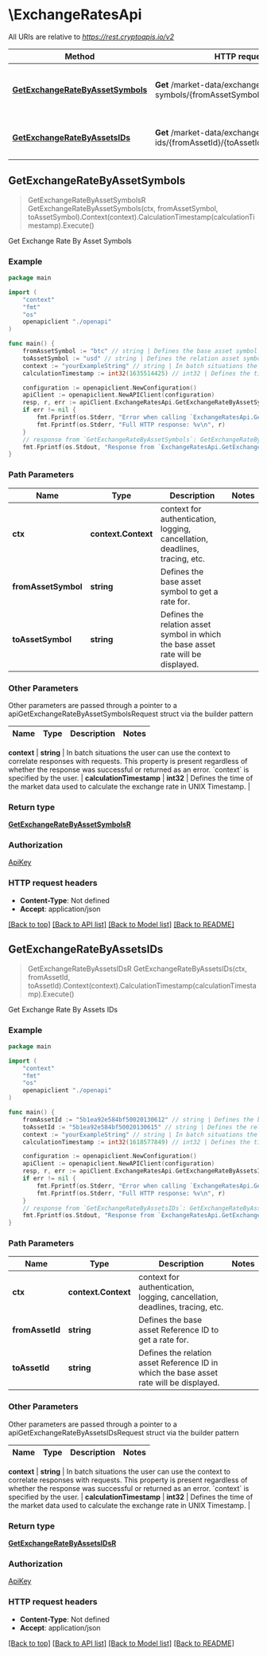 # \ExchangeRatesApi

All URIs are relative to *https://rest.cryptoapis.io/v2*

Method | HTTP request | Description
------------- | ------------- | -------------
[**GetExchangeRateByAssetSymbols**](ExchangeRatesApi.md#GetExchangeRateByAssetSymbols) | **Get** /market-data/exchange-rates/by-symbols/{fromAssetSymbol}/{toAssetSymbol} | Get Exchange Rate By Asset Symbols
[**GetExchangeRateByAssetsIDs**](ExchangeRatesApi.md#GetExchangeRateByAssetsIDs) | **Get** /market-data/exchange-rates/by-asset-ids/{fromAssetId}/{toAssetId} | Get Exchange Rate By Assets IDs



## GetExchangeRateByAssetSymbols

> GetExchangeRateByAssetSymbolsR GetExchangeRateByAssetSymbols(ctx, fromAssetSymbol, toAssetSymbol).Context(context).CalculationTimestamp(calculationTimestamp).Execute()

Get Exchange Rate By Asset Symbols



### Example

```go
package main

import (
    "context"
    "fmt"
    "os"
    openapiclient "./openapi"
)

func main() {
    fromAssetSymbol := "btc" // string | Defines the base asset symbol to get a rate for.
    toAssetSymbol := "usd" // string | Defines the relation asset symbol in which the base asset rate will be displayed.
    context := "yourExampleString" // string | In batch situations the user can use the context to correlate responses with requests. This property is present regardless of whether the response was successful or returned as an error. `context` is specified by the user. (optional)
    calculationTimestamp := int32(1635514425) // int32 | Defines the time of the market data used to calculate the exchange rate in UNIX Timestamp. (optional)

    configuration := openapiclient.NewConfiguration()
    apiClient := openapiclient.NewAPIClient(configuration)
    resp, r, err := apiClient.ExchangeRatesApi.GetExchangeRateByAssetSymbols(context.Background(), fromAssetSymbol, toAssetSymbol).Context(context).CalculationTimestamp(calculationTimestamp).Execute()
    if err != nil {
        fmt.Fprintf(os.Stderr, "Error when calling `ExchangeRatesApi.GetExchangeRateByAssetSymbols``: %v\n", err)
        fmt.Fprintf(os.Stderr, "Full HTTP response: %v\n", r)
    }
    // response from `GetExchangeRateByAssetSymbols`: GetExchangeRateByAssetSymbolsR
    fmt.Fprintf(os.Stdout, "Response from `ExchangeRatesApi.GetExchangeRateByAssetSymbols`: %v\n", resp)
}
```

### Path Parameters


Name | Type | Description  | Notes
------------- | ------------- | ------------- | -------------
**ctx** | **context.Context** | context for authentication, logging, cancellation, deadlines, tracing, etc.
**fromAssetSymbol** | **string** | Defines the base asset symbol to get a rate for. | 
**toAssetSymbol** | **string** | Defines the relation asset symbol in which the base asset rate will be displayed. | 

### Other Parameters

Other parameters are passed through a pointer to a apiGetExchangeRateByAssetSymbolsRequest struct via the builder pattern


Name | Type | Description  | Notes
------------- | ------------- | ------------- | -------------


 **context** | **string** | In batch situations the user can use the context to correlate responses with requests. This property is present regardless of whether the response was successful or returned as an error. &#x60;context&#x60; is specified by the user. | 
 **calculationTimestamp** | **int32** | Defines the time of the market data used to calculate the exchange rate in UNIX Timestamp. | 

### Return type

[**GetExchangeRateByAssetSymbolsR**](GetExchangeRateByAssetSymbolsR.md)

### Authorization

[ApiKey](../README.md#ApiKey)

### HTTP request headers

- **Content-Type**: Not defined
- **Accept**: application/json

[[Back to top]](#) [[Back to API list]](../README.md#documentation-for-api-endpoints)
[[Back to Model list]](../README.md#documentation-for-models)
[[Back to README]](../README.md)


## GetExchangeRateByAssetsIDs

> GetExchangeRateByAssetsIDsR GetExchangeRateByAssetsIDs(ctx, fromAssetId, toAssetId).Context(context).CalculationTimestamp(calculationTimestamp).Execute()

Get Exchange Rate By Assets IDs



### Example

```go
package main

import (
    "context"
    "fmt"
    "os"
    openapiclient "./openapi"
)

func main() {
    fromAssetId := "5b1ea92e584bf50020130612" // string | Defines the base asset Reference ID to get a rate for.
    toAssetId := "5b1ea92e584bf50020130615" // string | Defines the relation asset Reference ID in which the base asset rate will be displayed.
    context := "yourExampleString" // string | In batch situations the user can use the context to correlate responses with requests. This property is present regardless of whether the response was successful or returned as an error. `context` is specified by the user. (optional)
    calculationTimestamp := int32(1618577849) // int32 | Defines the time of the market data used to calculate the exchange rate in UNIX Timestamp. (optional)

    configuration := openapiclient.NewConfiguration()
    apiClient := openapiclient.NewAPIClient(configuration)
    resp, r, err := apiClient.ExchangeRatesApi.GetExchangeRateByAssetsIDs(context.Background(), fromAssetId, toAssetId).Context(context).CalculationTimestamp(calculationTimestamp).Execute()
    if err != nil {
        fmt.Fprintf(os.Stderr, "Error when calling `ExchangeRatesApi.GetExchangeRateByAssetsIDs``: %v\n", err)
        fmt.Fprintf(os.Stderr, "Full HTTP response: %v\n", r)
    }
    // response from `GetExchangeRateByAssetsIDs`: GetExchangeRateByAssetsIDsR
    fmt.Fprintf(os.Stdout, "Response from `ExchangeRatesApi.GetExchangeRateByAssetsIDs`: %v\n", resp)
}
```

### Path Parameters


Name | Type | Description  | Notes
------------- | ------------- | ------------- | -------------
**ctx** | **context.Context** | context for authentication, logging, cancellation, deadlines, tracing, etc.
**fromAssetId** | **string** | Defines the base asset Reference ID to get a rate for. | 
**toAssetId** | **string** | Defines the relation asset Reference ID in which the base asset rate will be displayed. | 

### Other Parameters

Other parameters are passed through a pointer to a apiGetExchangeRateByAssetsIDsRequest struct via the builder pattern


Name | Type | Description  | Notes
------------- | ------------- | ------------- | -------------


 **context** | **string** | In batch situations the user can use the context to correlate responses with requests. This property is present regardless of whether the response was successful or returned as an error. &#x60;context&#x60; is specified by the user. | 
 **calculationTimestamp** | **int32** | Defines the time of the market data used to calculate the exchange rate in UNIX Timestamp. | 

### Return type

[**GetExchangeRateByAssetsIDsR**](GetExchangeRateByAssetsIDsR.md)

### Authorization

[ApiKey](../README.md#ApiKey)

### HTTP request headers

- **Content-Type**: Not defined
- **Accept**: application/json

[[Back to top]](#) [[Back to API list]](../README.md#documentation-for-api-endpoints)
[[Back to Model list]](../README.md#documentation-for-models)
[[Back to README]](../README.md)

